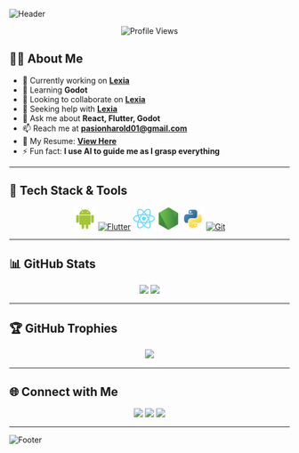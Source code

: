 ![Header](https://capsule-render.vercel.app/api?type=waving&color=gradient&height=200&section=header&text=Hi%20%F0%9F%91%8B,%20I'm%20Harold&fontSize=40&fontAlign=50&fontColor=fff)

<p align="center"> 
  <img src="https://komarev.com/ghpvc/?username=arownz&label=Profile%20views&color=0e75b6&style=flat" alt="Profile Views" />
</p>

## 👨‍💻 About Me
- 🔭 Currently working on **[Lexia](https://github.com/arownz/godotcaps)**
- 🌱 Learning **Godot**
- 👯 Looking to collaborate on **[Lexia](https://github.com/arownz/godotcaps)**
- 🤝 Seeking help with **[Lexia](https://github.com/arownz/godotcaps)**
- 💬 Ask me about **React, Flutter, Godot**
- 📫 Reach me at **pasionharold01@gmail.com**
- 📄 My Resume: **[View Here](https://arownz.github.io/responsive_resume/)**
- ⚡ Fun fact: **I use AI to guide me as I grasp everything**

---

## 🚀 Tech Stack & Tools
<p align="center">
  <a href="https://developer.android.com"><img src="https://raw.githubusercontent.com/devicons/devicon/master/icons/android/android-original.svg" alt="Android" width="40" height="40"/></a>
  <a href="https://flutter.dev"><img src="https://www.vectorlogo.zone/logos/flutterio/flutterio-icon.svg" alt="Flutter" width="40" height="40"/></a>
  <a href="https://reactjs.org/"><img src="https://raw.githubusercontent.com/devicons/devicon/master/icons/react/react-original.svg" alt="React" width="40" height="40"/></a>
  <a href="https://nodejs.org"><img src="https://raw.githubusercontent.com/devicons/devicon/master/icons/nodejs/nodejs-original.svg" alt="Node.js" width="40" height="40"/></a>
  <a href="https://www.python.org"><img src="https://raw.githubusercontent.com/devicons/devicon/master/icons/python/python-original.svg" alt="Python" width="40" height="40"/></a>
  <a href="https://git-scm.com/"><img src="https://www.vectorlogo.zone/logos/git-scm/git-scm-icon.svg" alt="Git" width="40" height="40"/></a>
</p>

---

## 📊 GitHub Stats
<p align="center">
  <img src="https://github-readme-stats.vercel.app/api?username=arownz&show_icons=true&theme=radical" width="48%" />
  <img src="https://github-readme-streak-stats.herokuapp.com/?user=arownz&theme=radical" width="48%" />
</p>

---

## 🏆 GitHub Trophies
<p align="center">
  <img src="https://github-profile-trophy.vercel.app/?username=arownz&theme=onedark&margin-w=15" />
</p>

---

## 🌐 Connect with Me
<p align="center">
  <a href="https://twitter.com/omskrp"><img src="https://img.shields.io/badge/Twitter-%231DA1F2.svg?style=for-the-badge&logo=Twitter&logoColor=white"/></a>
  <a href="https://stackoverflow.com/users/19126644/arownz"><img src="https://img.shields.io/badge/Stack%20Overflow-F58025?style=for-the-badge&logo=stackoverflow&logoColor=white"/></a>
  <a href="https://discord.gg/qswRjJJF"><img src="https://img.shields.io/badge/Discord-%237289DA.svg?style=for-the-badge&logo=discord&logoColor=white"/></a>
</p>

---

![Footer](https://capsule-render.vercel.app/api?section=footer&type=waving&color=gradient&height=150)

